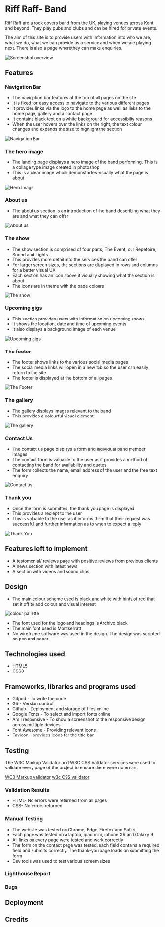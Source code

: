 # Riff Raff- Band

Riff Raff are a rock covers band from the UK, playing venues across Kent and beyond. They play pubs and clubs and can be hired for private events.

The aim of this site is to provide users with information into who we are, what we do, what we can provide as a service and when we are playing next. There is also a page wherethey can make enquiries.

![Screenshot overview](assests/images/Screenshot-overview.webp)

## Features

### Navigation Bar

- The navigation bar features at the top of all pages on the site
- It is fixed for easy access to navigate to the various different pages
- It provides links via the logo to the home page as well as links to the home page, gallery and a contact page
- It contains black text on a white background for accessibilty reasons
- When the user hovers over the links on the right, the text colour changes and expands the size to highlight the section

![Navigation Bar](assests/images/Screenshot-navbar.webp)

### The hero image

- The landing page displays a hero image of the band performing. This is a collage type image created in photoshop
- This is a clear image which demonstartes visually what the page is about

![Hero Image](assests/images/Screenshot-hero.webp)

### About us

- The about us section is an introduction of the band describing what they are and what they can offer

![About us](assests/images/Screenshot-about.webp)

### The show

- The show section is comprised of four parts; The Event, our Repetoire, Sound and Lights
- This provides more detail into the services the band can offer
- For larger screen sizes, the sections are displayed in rows and columns for a better visual UX
- Each section has an icon above it visually showing what the section is about
- The icons are in theme with the page colours

![The show](assests/images/Screenshot-show.webp)

### Upcoming gigs

- This section provides users with information on upcoming shows.
- It shows the location, date and time of upcoming events
- It also displays a background image of each venue

![Upcoming gigs](assests/images/Screenshot-upcoming.webp)

### The footer

- The footer shows links to the various social media pages
- The social media links will open in a new tab so the user can easily return to the site
- The footer is displayed at the bottom of all pages

![The Footer](assests/images/Screenshot-footer.webp)

### The gallery

- The gallery displays images relevant to the band
- This provides a colourful visual element

![The gallery](assests/images/Screenshot-gallery.webp)

### Contact Us

- The contact us page displays a form and individual band member images
- The contact form is valuable to the user as it provides a method of contacting the band for availability and quotes
- The form collects the name, email address of the user and the free text enquiry

![Contact us](assests/images/Screenshot-contact2.webp)

### Thank you

- Once the form is submitted, the thank you page is displayed
- This provides a reciept to the user
- This is valuable to the user as it informs them that their request was successful and further information as to when to expect a reply

![Thank You](assests/images/Screenshot-thankyou.webp)

## Features left to implement

- A testomonial/ reviews page with positive reviews from previous clients
- A news section with latest news
- A section with videos and sound clips

## Design

- The main colour scheme used is black and white with hints of red that set it off to add colour and visual interest

![colour pallette](assests/images/Screenshot-colour.webp)

- The font used for the logo and headings is Archivo black
- The main font used is Montserratt
- No wireframe software was used in the design. The design was scripted on pen and paper

## Technologies used

- HTML5
- CSS3

## Frameworks, libraries and programs used

- Gitpod - To write the code
- Git - Version control
- Github - Deployment and storage of files online
- Google Fonts - To select and import fonts online
- Am I responsive - To show a screenshot of the responsive design across multiple devices
- Font Awesome - Providing relevant icons
- Favicon - provides icons for the title bar

## Testing

The W3C Markup Validator and W3C CSS Validator services were used to validate every page of the project to ensure there were no errors.

[WC3 Markup validator](https://validator.w3.org/)
[w3c CSS validator](https://jigsaw.w3.org/css-validator/)

### Validation Results

- HTML- No errors were returned from all pages
- CSS- No errors returned

### Manual Testing

- The website was tested on Chrome, Edge, Firefox and Safari
- Each page was tested on a laptop, ipad mini, iphone XR and Galaxy 9
- All links on every page were tested and work correctly
- The form on the contact page was tested, each field contains a required field and submits correctly. The thank-you page loads on submitting the form
- Dev tools was used to test various screem sizes

### Lighthouse Report

### Bugs

## Deployment

## Credits
